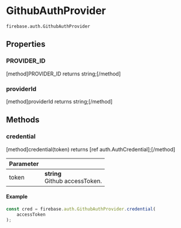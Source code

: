 # GithubAuthProvider

```
firebase.auth.GithubAuthProvider
```

## Properties

### PROVIDER_ID
[method]PROVIDER_ID returns string;[/method]

### providerId
[method]providerId returns string;[/method]

## Methods

### credential
[method]credential(token) returns [ref auth.AuthCredential];[/method]

| Parameter |         |
| --------- | ------- |
| token  | **string** <br /> Github accessToken. |

#### Example

```js
const cred = firebase.auth.GithubAuthProvider.credential(
    accessToken
);
```

